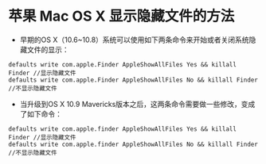 #  苹果 Mac OS X 显示隐藏文件的方法

- 早期的OS X（10.6~10.8）系统可以使用如下两条命令来开始或者关闭系统隐藏文件的显示：
```
defaults write com.apple.Finder AppleShowAllFiles Yes && killall Finder //显示隐藏文件
defaults write com.apple.Finder AppleShowAllFiles No && killall Finder //不显示隐藏文件
```
- 当升级到OS X 10.9 Mavericks版本之后，这两条命令需要做一些修改，变成了如下命令：
```
defaults write com.apple.finder AppleShowAllFiles Yes && killall Finder //显示隐藏文件
defaults write com.apple.finder AppleShowAllFiles No && killall Finder //不显示隐藏文件
```
